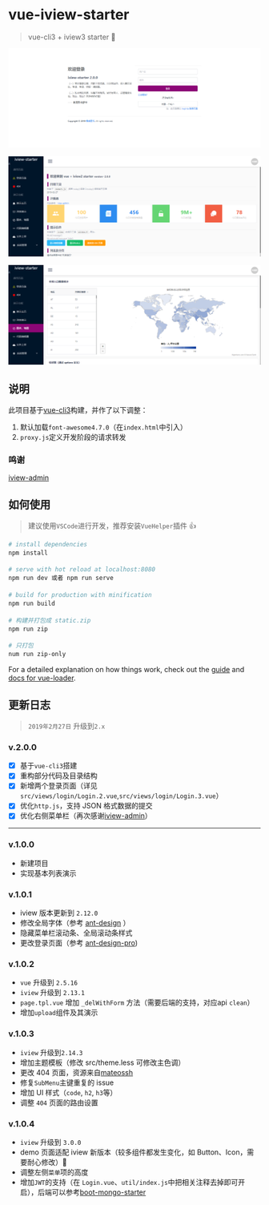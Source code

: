 # vue-iview-starter

> vue-cli3 + iview3 starter 💛

![登录页面（模仿inspinia）](docs/screenshots/login-v3.png)

![演示页面-首页](docs/screenshots/demo-index.png)

![演示页面-地图](docs/screenshots/demo-map.png)

## 说明

此项目基于[vue-cli3](https://cli.vuejs.org/)构建，并作了以下调整：

1. 默认加载`font-awesome4.7.0`（在`index.html`中引入）
2. `proxy.js`定义开发阶段的请求转发


### 鸣谢

[iview-admin](https://github.com/iview/iview-admin/blob/dev/src/views/Main.vue)

## 如何使用
> 建议使用`VSCode`进行开发，推荐安装`VueHelper`插件 👍

``` bash
# install dependencies
npm install

# serve with hot reload at localhost:8080
npm run dev 或者 npm run serve

# build for production with minification
npm run build

# 构建并打包成 static.zip
npm run zip

# 只打包
num run zip-only
```

For a detailed explanation on how things work, check out the [guide](http://vuejs-templates.github.io/webpack/) and [docs for vue-loader](http://vuejs.github.io/vue-loader).


## 更新日志
> `2019年2月27日` 升级到`2.x`

### v.2.0.0
- [x] 基于`vue-cli3`搭建
- [x] 重构部分代码及目录结构
- [x] 新增两个登录页面（详见`src/views/login/Login.2.vue`,`src/views/login/Login.3.vue`）
- [x] 优化`http.js`，支持 JSON 格式数据的提交
- [x] 优化右侧菜单栏（再次感谢[iview-admin](https://github.com/iview/iview-admin)）

---

### v.1.0.0

* 新建项目
* 实现基本列表演示

### v.1.0.1

* iview 版本更新到 `2.12.0`
* 修改全局字体（参考 [ant-design](https://github.com/ant-design/ant-design/) ）
* 隐藏菜单栏滚动条、全局滚动条样式
* 更改登录页面（参考 [ant-design-pro](https://github.com/ant-design/ant-design-pro))

### v.1.0.2

* `vue` 升级到 `2.5.16`
* `iview` 升级到 `2.13.1`
* `page.tpl.vue` 增加 `_delWithForm` 方法（需要后端的支持，对应api `clean`）
* 增加`upload`组件及其演示

### v.1.0.3

* `iview` 升级到`2.14.3`
* 增加主题模板（修改 src/theme.less 可修改主色调）
* 更改 404 页面，资源来自[mateossh](https://github.com/mateossh/404)
* 修复`SubMenu`主键重复的 issue
* 增加 UI 样式（`code`, `h2`, `h3`等）
* 调整 `404` 页面的路由设置

### v.1.0.4

* `iview` 升级到 `3.0.0` 
* demo 页面适配 iview 新版本（较多组件都发生变化，如 Button、Icon，需要耐心修改）🔋
* 调整左侧`菜单`项的高度
* 增加`JWT`的支持（在 `Login.vue`、`util/index.js`中把相关注释去掉即可开启），后端可以参考[boot-mongo-starter](https://github.com/0604hx/boot-mongo-starter)